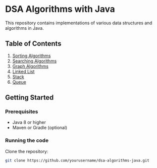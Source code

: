 # DSA Algorithms with Java

This repository contains implementations of various data structures and algorithms in Java.

## Table of Contents
1. [Sorting Algorithms](src/main/java/algorithms/Sorting)
2. [Searching Algorithms](src/main/java/algorithms/Searching)
3. [Graph Algorithms](src/main/java/algorithms/Graph)
4. [Linked List](src/main/java/data_structures/LinkedList)
5. [Stack](src/main/java/data_structures/Stack)
6. [Queue](src/main/java/data_structures/Queue)

## Getting Started

### Prerequisites
- Java 8 or higher
- Maven or Gradle (optional)

### Running the code
Clone the repository:
```sh
git clone https://github.com/yourusername/dsa-algorithms-java.git